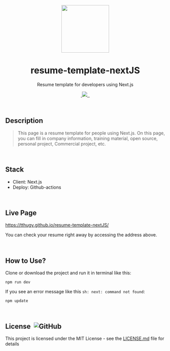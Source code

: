 <p align="center">
  <img width="150px" src="https://tthugy.github.io/resume-template-nextJS/memoticon.png">
</p>

<h1 align="center">resume-template-nextJS</h1>

<p align="center">Resume template for developers using Next.js</p>

<p align="center">
  <a aria-label="commit activity" href="https://www.npmjs.com/package/@tthugy/resume-template-nextJS">
    <img alt="" src="https://img.shields.io/github/commit-activity/w/tthugy/resume-template-nextJS">
  </a>
  <a aria-label="contributors graph" href="https://github.com/tthugy/resume-template-nextJS/graphs/contributors">
    <img src="https://img.shields.io/github/contributors/tthugy/resume-template-nextJS?color=%2341b916">
  </a>
  <a aria-label="last commit" href="https://github.com/tthugy/resume-template-nextJS/commits/main">
    <img alt="" src=
  "https://img.shields.io/github/last-commit/tthugy/resume-template-nextJS?color=%23F47F42">
  </a>
  <a aria-label="license" href="https://github.com/tthugy/resume-template-nextJS/blob/main/LICENSE">
    <img src="https://img.shields.io/github/license/tthugy/react.svg" alt="">
  </a>
</p>

<br/>

## Description

> This page is a resume template for people using Next.js. On this page, you can fill in company information, training material, open source, personal project, Commercial project, etc.


<br/>

## Stack

- Client: Next.js
- Deploy: Github-actions

<br/>

## Live Page

https://tthugy.github.io/resume-template-nextJS/

You can check your resume right away by accessing the address above.

<br/>

## How to Use?

Clone or download the project and run it in terminal like this:

```
npm run dev
```

If you see an error message like this `sh: next: command not found`:

```
npm update
```

<br/>

## License &nbsp;![GitHub](https://img.shields.io/github/license/tthugy/resume)

This project is licensed under the MIT License - see the
[LICENSE.md](https://github.com/tthugy/resume-template-nextJS/blob/main/LICENSE) file for
details
